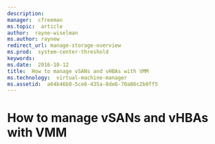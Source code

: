 ```yaml
---
description:  
manager:  cfreeman
ms.topic:  article
author:  rayne-wiselman
ms.author: raynew
redirect_url: manage-storage-overview
ms.prod:  system-center-threshold
keywords:  
ms.date:  2016-10-12
title:  How to manage vSANs and vHBAs with VMM
ms.technology:  virtual-machine-manager
ms.assetid:  a64b46b0-5ce6-435a-8de6-70a86c2b0ff5
---
```


# How to manage vSANs and vHBAs with VMM
